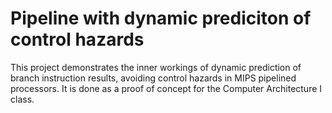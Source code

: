 # Pipeline with dynamic prediciton of control hazards

This project demonstrates the inner workings of dynamic prediction of branch instruction results, avoiding control hazards in MIPS pipelined processors. It is done as a proof of concept for the Computer Architecture I class.
